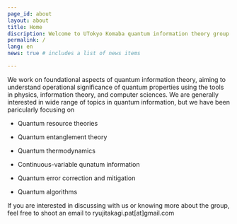 ```yaml
---
page_id: about
layout: about
title: Home
discription: Welcome to UTokyo Komaba quantum information theory group site!
permalink: /
lang: en
news: true # includes a list of news items

---
```


We work on foundational aspects of quantum information theory, aiming to understand operational significance of quantum properties using the tools in physics, information theory, and computer sciences. 
We are generally interested in wide range of topics in quantum information, but we have been paricularly focusing on 

- Quantum resource theories

- Quantum entanglement theory

- Quantum thermodynamics

- Continuous-variable qunatum information

- Quantum error correction and mitigation

- Quantum algorithms

If you are interested in discussing with us or knowing more about the group, feel free to shoot an email to ryujitakagi.pat[at]gmail.com